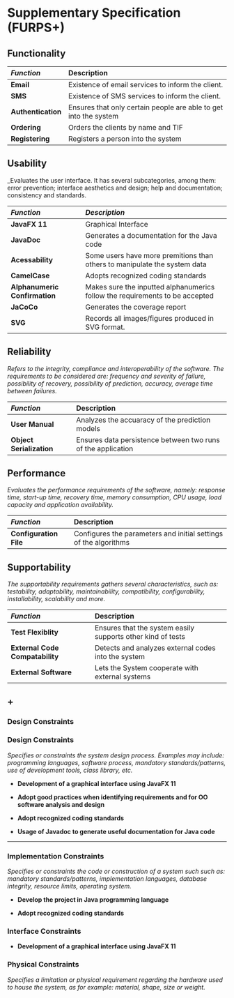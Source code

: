 # Supplementary Specification (FURPS+)

## Functionality

| **_Function_**   | Description                         |                                       
|:------------------------|:-----------------|
| **Email** |  Existence of email services to inform the client.
| **SMS** | Existence of SMS services to inform the client. |
|**Authentication**| Ensures that only certain people are able to get into the system |
|**Ordering**|Orders the clients by name and TIF|
|**Registering**| Registers a person into the system




## Usability

_Evaluates the user interface. It has several subcategories,
among them: error prevention; interface aesthetics and design; help and
documentation; consistency and standards.

| **_Function_**   | **_Description_** |                                 
|:------------------------|:-----------------|
| **JavaFX 11** |  Graphical Interface
|**JavaDoc**| Generates a documentation for the Java code|
| **Acessability**| Some users have more premitions than others to manipulate the system data|
|**CamelCase**| Adopts recognized coding standards
|**Alphanumeric Confirmation** | Makes sure the inputted alphanumerics  follow the requirements to be accepted|
| **JaCoCo** | Generates the coverage report|
| **SVG** | Records all images/figures produced in SVG format.|



## Reliability
_Refers to the integrity, compliance and interoperability of the software. The requirements to be considered are: frequency and severity of failure, possibility of recovery, possibility of prediction, accuracy, average time between failures._

| **_Function_**   | Description                         |                                       
|:------------------------|:-----------------|
| **User Manual** |  Analyzes the accuaracy of the prediction models| 
| **Object Serialization**|  Ensures data persistence between two runs of the application |


## Performance
_Evaluates the performance requirements of the software, namely: response time, start-up time, recovery time, memory consumption, CPU usage, load capacity and application availability._

| **_Function_**   | Description                         |                                       
|:------------------------|:-----------------|
| **Configuration File** |  Configures the parameters and initial settings of the algorithms|


## Supportability
_The supportability requirements gathers several characteristics, such as:
testability, adaptability, maintainability, compatibility,
configurability, installability, scalability and more._

| **_Function_**   | Description                         |                                       
|:------------------------|:-----------------|
| **Test Flexiblity** |  Ensures that the system easily supports other kind of tests|
|**External Code Compatability**| Detects and analyzes external codes into the system|
|**External Software**| Lets the System cooperate with external systems



## +

### Design Constraints

### Design Constraints
_Specifies or constraints the system design process. Examples may include: programming languages,
software process, mandatory standards/patterns, use of development tools, class library, etc._

- **Development of a graphical interface using JavaFX 11**

- **Adopt good practices when identifying requirements and for OO software analysis and design**

- **Adopt recognized coding standards**

- **Usage of Javadoc to generate useful documentation for Java code**

***


### Implementation Constraints

_Specifies or constraints the code or construction of a system such
such as: mandatory standards/patterns, implementation languages,
database integrity, resource limits, operating system._

- **Develop the project in Java programming language**

- **Adopt recognized coding standards**



### Interface Constraints

- **Development of a graphical interface using JavaFX 11**


### Physical Constraints

_Specifies a limitation or physical requirement regarding the hardware used to house the system, as for example: material, shape, size or weight._
